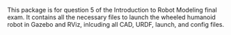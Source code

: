 This package is for question 5 of the Introduction to Robot Modeling final exam. It contains all the necessary files to launch the wheeled humanoid robot in Gazebo and RViz, inlcuding all CAD, URDF, launch, and config files.
